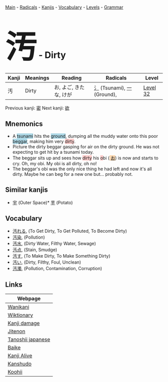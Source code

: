 <style> bigfont {font-size: 100px}</style>
[Main](../README.md) -
[Radicals](../radicals.md) -
[Kanjis](../kanjis.md) -
[Vocabulary](../vocabulary.md) -
[Levels](../levels.md) -
[Grammar](../grammar.md)
# <bigfont> 汚</bigfont> - Dirty 

| Kanji | Meanings | Reading | Radicals | Level |
| --- | --- | --- | --- | --- |
| 汚 | Dirty | お, よご, きたな, けが | [氵](../radicals/氵.md) (Tsunami), [一](../radicals/一.md) (Ground),  | [Level 32](../levels/wk_level32.md) |

Previous kanji: [密](密.md) Next kanji: [欲](欲.md) 

## Mnemonics
 * A <span style="background-color:#ADD8E6"> tsunami</span> hits the <span style="background-color:#ADD8E6"> ground</span>, dumping all the muddy water onto this poor <span style="background-color:#ADD8E6"> beggar</span>, making him very <span style="background-color:#ffcccb"> dirty</span>.
* Picture the dirty beggar gasping for air on the dirty ground. He was not expecting to get hit by a tsunami today.
* The beggar sits up and sees how <span style="background-color:#ffcccb"> dirty</span> his <span style="background-color:#ffcccb"> o</span>bi (<span style="background-color:#fed8b1"> [お](https://jisho.org/search/お)</span>) is now and starts to cry. Oh, my obi. My obi is all dirty, oh no!
* The beggar's obi was the only nice thing he had left and now it's all dirty. Maybe he can beg for a new one but... probably not.


## Similar kanjis
 * [宇](宇.md) (Outer Space)* [芋](芋.md) (Potato)


## Vocabulary
 * [汚れる](../vocabulary/汚.md), (To Get Dirty, To Get Polluted, To Become Dirty)
* [汚染](../vocabulary/汚.md), (Pollution)
* [汚水](../vocabulary/汚.md), (Dirty Water, Filthy Water, Sewage)
* [汚点](../vocabulary/汚.md), (Stain, Smudge)
* [汚す](../vocabulary/汚.md), (To Make Dirty, To Make Something Dirty)
* [汚い](../vocabulary/汚.md), (Dirty, Filthy, Foul, Unclean)
* [汚濁](../vocabulary/汚.md), (Pollution, Contamination, Corruption)



## Links 

| Webpage |
| --- |
| [Wanikani          ](https://www.wanikani.com/kanji/汚) |
| [Wiktionary        ](https://en.wiktionary.org/wiki/汚) |
| [Kanji damage      ](http://www.kanjidamage.com/kanji/search?utf8=✓&q=汚) |
| [Jitenon           ](https://jitenon.com/kanji/汚) |
| [Tanoshii japanese ](https://www.tanoshiijapanese.com/dictionary/kanji.cfm?k=汚) |
| [Baike             ](https://baike.baidu.com/item/汚) |
| [Kanji Alive       ](https://app.kanjialive.com/汚) |
| [Kanshudo          ](https://www.kanshudo.com/searchmn?q=汚) |
| [Koohii            ](https://kanji.koohii.com/study/kanji/汚) |
